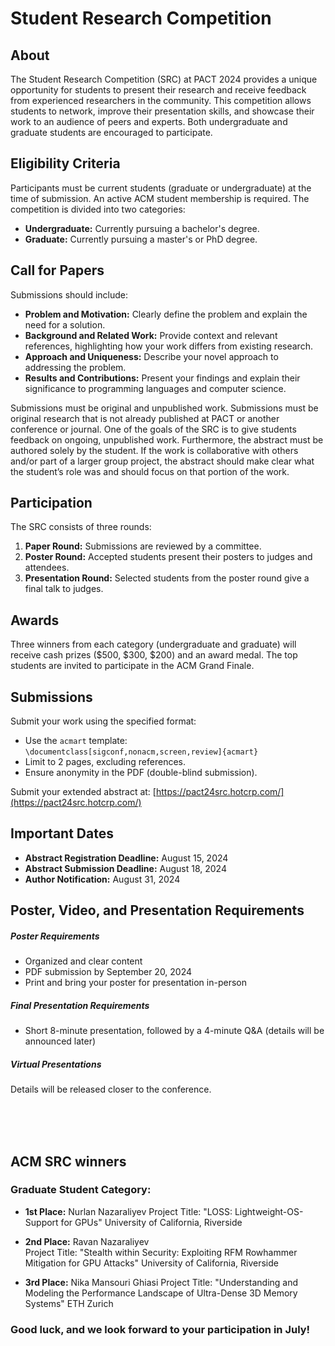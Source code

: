 # Student Research Competition

## About

The Student Research Competition (SRC) at PACT 2024 provides a unique opportunity for students to present their research and receive feedback from experienced researchers in the community. This competition allows students to network, improve their presentation skills, and showcase their work to an audience of peers and experts. Both undergraduate and graduate students are encouraged to participate.

## Eligibility Criteria

Participants must be current students (graduate or undergraduate) at the time of submission. An active ACM student membership is required. The competition is divided into two categories:

- **Undergraduate:** Currently pursuing a bachelor's degree.
- **Graduate:** Currently pursuing a master's or PhD degree.

## Call for Papers

Submissions should include:

- **Problem and Motivation:** Clearly define the problem and explain the need for a solution.
- **Background and Related Work:** Provide context and relevant references, highlighting how your work differs from existing research.
- **Approach and Uniqueness:** Describe your novel approach to addressing the problem.
- **Results and Contributions:** Present your findings and explain their significance to programming languages and computer science.

Submissions must be original and unpublished work. Submissions must be original research that is not already published at PACT or another conference or journal. One of the goals of the SRC is to give students feedback on ongoing, unpublished work. Furthermore, the abstract must be authored solely by the student. If the work is collaborative with others and/or part of a larger group project, the abstract should make clear what the student’s role was and should focus on that portion of the work.

## Participation

The SRC consists of three rounds:

1. **Paper Round:** Submissions are reviewed by a committee.
2. **Poster Round:** Accepted students present their posters to judges and attendees.
3. **Presentation Round:** Selected students from the poster round give a final talk to judges.

## Awards

Three winners from each category (undergraduate and graduate) will receive cash prizes ($500, $300, $200) and an award medal. The top students are invited to participate in the ACM Grand Finale.

## Submissions

Submit your work using the specified format:

- Use the `acmart` template: `\documentclass[sigconf,nonacm,screen,review]{acmart}`
- Limit to 2 pages, excluding references.
- Ensure anonymity in the PDF (double-blind submission).

Submit your extended abstract at: [https://pact24src.hotcrp.com/](https://pact24src.hotcrp.com/)

## Important Dates

- **Abstract Registration Deadline:** August 15, 2024
- **Abstract Submission Deadline:** August 18, 2024
- **Author Notification:** August 31, 2024

## Poster, Video, and Presentation Requirements


##### Poster Requirements

- Organized and clear content
- PDF submission by September 20, 2024
- Print and bring your poster for presentation in-person


##### Final Presentation Requirements

- Short 8-minute presentation, followed by a 4-minute Q&A (details will be announced later)


##### Virtual Presentations

Details will be released closer to the conference.


<br> <br> <br>


## ACM SRC winners

### Graduate Student Category:

- **1st Place:** Nurlan Nazaraliyev 
Project Title: "LOSS: Lightweight-OS-Support for GPUs"
University of California, Riverside

- **2nd Place:** Ravan Nazaraliyev  
Project Title: "Stealth within Security: Exploiting RFM Rowhammer Mitigation for GPU Attacks"
University of California, Riverside

- **3rd Place:** Nika Mansouri Ghiasi
Project Title: "Understanding and Modeling the Performance Landscape of Ultra-Dense 3D Memory Systems"
ETH Zurich


### Good luck, and we look forward to your participation in July!
